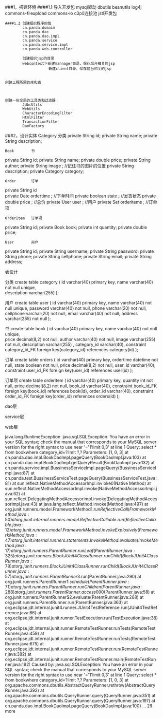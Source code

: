###1，搭建环境
	####1.1 导入开发包
			mysql驱动
			dbutils
			beanutils
			log4j
			commons-fileupload
			commons-io
			c3p0连接池
			jstl开发包

	####1.2 创建组织程序的包
			cn.panda.domain
			cn.panda.dao
			cn.panda.dao.impl
			cn.panda.service
			cn.panda.service.impl
			cn.panda.web.controller

			创建组织jsp的目录
			webcontext下新建mannager目录，保存后台相关的jsp
						新建client目录，保存前台相关的jsp

	
	创建工程所需的库和表



	创建一些全局的工具类和过滤器
			JdbcUtils
			WebUtils
			CharacterEncodingFilter
			HtmlFilter
			TransactionFilter
			DaoFactory



###2，设计实体
	Category	分类
private	String	id;
private	String	name;
private	String	description;

	Book		书
private	String id;
private	String name;
private	double price;
private	String author;
private	String image   ; //记住书的图片的位置
private	String description;
private	Category category;

	Order 		订单
private	 String 		id					
private	 Date 		ordertime	;			//下单时间
private	 boolean		state	;				//发货状态
private	 double		price		;			//总价
private	 User 		user	;				//用户
private	 Set 		orderitems	;			//订单项

	OrderItem	订单项
private	String id;
private Book book;
private	int  quantity;
private	double price;

	User		用户 
private	String id;
private	String username;
private	String password;
private	String phone;
private	String cellphone;
private	String email;
private	String address;




表设计

分类
create table category
(
	id varchar(40) primary key,
	name varchar(40) not null unique,	
	description	 varchar(255) 
);


用户
create table user
(
	id varchar(40) primary key,
	name varchar(40) not null unique,
	password varchar(40) not null,
	phone varchar(20) not null,
	cellphone varchar(20) not null,
	email varchar(40) not null,
	address varchar(255) not null
);

书
create table book
(
	id varchar(40) primary key,
	name varchar(40) not null unique,	
	price decimal(8,2) not null,
	author varchar(40) not null,
	image varchar(255) not null,
	description	 varchar(255) ,
	category_id varchar(40),
	constraint category_id_FK foreign key(category_id) references category(id)
);

订单
create table orders
(
	id varchar(40) primary key,
	ordertime datetime not null,
	state boolean not null,
	price decimal(8,2) not null,
	user_id varchar(40),
	constraint user_id_FK foreign key(user_id) references user(id)
);



订单项
create table orderitem
(
	id varchar(40) primary key,
	quantity int not null,
	price decimal(8,2) not null,
	book_id varchar(40),
	constraint book_id_FK foreign key(book_id) references book(id),
	order_id varchar(40),
	constraint order_id_FK foreign key(order_id) references orders(id)
);





dao层



service层



web层

java.lang.RuntimeException: java.sql.SQLException: You have an error in your SQL syntax; check the manual that corresponds to your MySQL server version for the right syntax to use near '='1'limit 0,3' at line 1 Query: select * from bookwhere category_id=?limit ?,? Parameters: [1, 0, 3]
	at cn.panda.dao.impl.BookDaoImpl.pageQuery(BookDaoImpl.java:103)
	at cn.panda.dao.impl.BookDaoImpl.getQueryResult(BookDaoImpl.java:132)
	at cn.panda.service.impl.BussinessServiceImpl.pageQuery(BussinessServiceImpl.java:87)
	at cn.panda.test.BussinessServiceTest.pageQuery(BussinessServiceTest.java:81)
	at sun.reflect.NativeMethodAccessorImpl.inv oke0(Native Method)
	at sun.reflect.NativeMethodAccessorImpl.invoke(NativeMethodAccessorImpl.java:62)
	at sun.reflect.DelegatingMethodAccessorImpl.invoke(DelegatingMethodAccessorImpl.java:43)
	at java.lang.reflect.Method.invoke(Method.java:497)
	at org.junit.runners.model.FrameworkMethod$1.runReflectiveCall(FrameworkMethod.java:50)
	at org.junit.internal.runners.model.ReflectiveCallable.run(ReflectiveCallable.java:12)
	at org.junit.runners.model.FrameworkMethod.invokeExplosively(FrameworkMethod.java:47)
	at org.junit.internal.runners.statements.InvokeMethod.evaluate(InvokeMethod.java:17)
	at org.junit.runners.ParentRunner.runLeaf(ParentRunner.java:325)
	at org.junit.runners.BlockJUnit4ClassRunner.runChild(BlockJUnit4ClassRunner.java:78)
	at org.junit.runners.BlockJUnit4ClassRunner.runChild(BlockJUnit4ClassRunner.java:57)
	at org.junit.runners.ParentRunner$3.run(ParentRunner.java:290)
	at org.junit.runners.ParentRunner$1.schedule(ParentRunner.java:71)
	at org.junit.runners.ParentRunner.runChildren(ParentRunner.java:288)
	at org.junit.runners.ParentRunner.access$000(ParentRunner.java:58)
	at org.junit.runners.ParentRunner$2.evaluate(ParentRunner.java:268)
	at org.junit.runners.ParentRunner.run(ParentRunner.java:363)
	at org.eclipse.jdt.internal.junit4.runner.JUnit4TestReference.run(JUnit4TestReference.java:86)
	at org.eclipse.jdt.internal.junit.runner.TestExecution.run(TestExecution.java:38)
	at org.eclipse.jdt.internal.junit.runner.RemoteTestRunner.runTests(RemoteTestRunner.java:459)
	at org.eclipse.jdt.internal.junit.runner.RemoteTestRunner.runTests(RemoteTestRunner.java:675)
	at org.eclipse.jdt.internal.junit.runner.RemoteTestRunner.run(RemoteTestRunner.java:382)
	at org.eclipse.jdt.internal.junit.runner.RemoteTestRunner.main(RemoteTestRunner.java:192)
Caused by: java.sql.SQLException: You have an error in your SQL syntax; check the manual that corresponds to your MySQL server version for the right syntax to use near '='1'limit 0,3' at line 1 Query: select * from bookwhere category_id=?limit ?,? Parameters: [1, 0, 3]
	at org.apache.commons.dbutils.AbstractQueryRunner.rethrow(AbstractQueryRunner.java:392)
	at org.apache.commons.dbutils.QueryRunner.query(QueryRunner.java:351)
	at org.apache.commons.dbutils.QueryRunner.query(QueryRunner.java:197)
	at cn.panda.dao.impl.BookDaoImpl.pageQuery(BookDaoImpl.java:100)
	... 26 more

